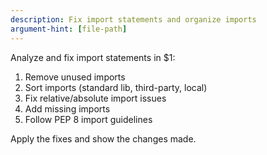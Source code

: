 ```yaml
---
description: Fix import statements and organize imports
argument-hint: [file-path]
---
```


Analyze and fix import statements in $1:

1. Remove unused imports
2. Sort imports (standard lib, third-party, local)
3. Fix relative/absolute import issues
4. Add missing imports
5. Follow PEP 8 import guidelines

Apply the fixes and show the changes made.
